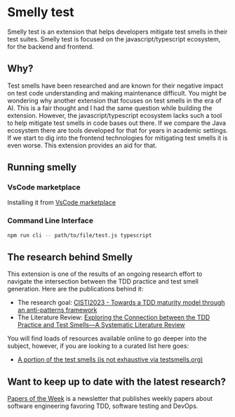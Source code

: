 # Smelly test

Smelly test is an extension that helps developers mitigate test smells in their test suites. Smelly test is focused on the
javascript/typescript ecosystem, for the backend and frontend.

## Why?

Test smells have been researched and are known for their negative impact on test code understanding and making maintenance
difficult. You might be wondering why another extension that focuses on test smells in the era of AI. This is a fair thought and
I had the same question while building the extension. However, the javascript/typescript ecosystem lacks such a tool to
help mitigate test smells in code bases out there. If we compare the Java ecosystem there are tools developed for that
for years in academic settings. If we start to dig into the frontend technologies for mitigating test smells it is even
worse. This extension provides an aid for that.

## Running smelly

### VsCode marketplace

Installing it from [VsCode marketplace](https://marketplace.visualstudio.com/items?itemName=marabesi.smelly-test)

### Command Line Interface

```sh
npm run cli -- path/to/file/test.js typescript
```

## The research behind Smelly

This extension is one of the results of an ongoing research effort to navigate the intersection between the TDD
practice and test smell generation. Here are the publications behind it:

- The research goal: [CISTI2023 - Towards a TDD maturity model through an anti-patterns framework](https://github.com/marabesi/publications/blob/main/preprint-towards-a-tdd-maturity-model-through-an-anti-patterns-framework-cisti-2023.pdf)
- The Literature Review: [Exploring the Connection between the TDD Practice and Test Smells—A Systematic Literature Review](https://github.com/marabesi/publications/blob/main/exploring-the-connection-between-the-tdd-practice-and-test-smells-a-systematic-literature-review.pdf)

You will find loads of resources available online to go deeper into the subject, however, if you are looking to
a curated list here goes:

- [A portion of the test smells (is not exhaustive via testsmells.org)](https://testsmells.org/pages/testsmells.html)

## Want to keep up to date with the latest research?

[Papers of the Week](https://www.linkedin.com/newsletters/papers-of-the-week-6956357330917564416) is a newsletter that publishes weekly papers about software engineering favoring TDD, software testing and DevOps.

